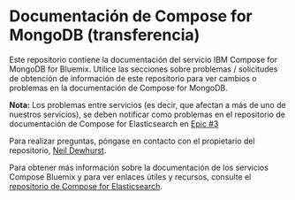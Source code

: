 # Documentación de Compose for MongoDB (transferencia)

Este repositorio contiene la documentación del servicio IBM Compose for MongoDB for Bluemix. Utilice las secciones sobre problemas / solicitudes de obtención de información de este repositorio para ver cambios o problemas en la documentación de Compose for MongoDB.

**Nota:** Los problemas entre servicios (es decir, que afectan a más de uno de nuestros servicios), se deben notificar como problemas en el repositorio de documentación de Compose for Elasticsearch en [Epic #3](https://github.ibm.com/Bluemix-Docs/ComposeForElasticsearch/issues/3)

Para realizar preguntas, póngase en contacto con el propietario del repositorio, [Neil Dewhurst](https://github.ibm.com/NDewhurs).

Para obtener más información sobre la documentación de los servicios Compose Bluemix y para ver enlaces útiles y recursos, consulte el [repositorio de Compose for Elasticsearch](https://github.ibm.com/Bluemix-Docs/ComposeForElasticsearch).
